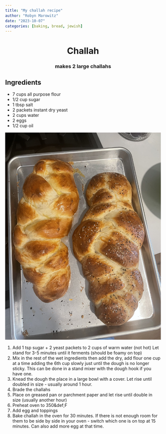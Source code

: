 ```yaml
---
title: "My challah recipe"
author: "Robyn Marowitz"
date: "2023-10-07"
categories: [baking, bread, jewish]
---
```


<h1 align="center">Challah</h1>  
<h3 align="center">makes 2 large challahs</h3>

## Ingredients

* 7 cups all purpose flour
* 1/2 cup sugar
* 1 tbsp salt
* 2 packets instant dry yeast
* 2 cups water
* 2 eggs
* 1/2 cup oil

![](challah.jpeg)

1. Add 1 tsp sugar + 2 yeast packets to 2 cups of warm water (not hot)
Let stand for 3-5 minutes until it ferments (should be foamy on top)
2. Mix in the rest of the wet ingredients then add the dry, add flour one cup at a time adding the 6th cup slowly just until the dough is no longer sticky. This can be done in a stand mixer with the dough hook if you have one. 
3. Knead the dough the place in a large bowl with a cover. Let rise until doubled in size - usually around 1 hour. 
4. Brade the challahs 
5. Place on greased pan or parchment paper and let rise until double in size (usually another hour)
6. Preheat oven to 350&def;F
7. Add egg and toppings 
8. Bake challah in the oven for 30 minutes. If there is not enough room for them to be side by side in your oven - switch which one is on top at 15 minutes. Can also add more egg at that time. 

